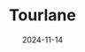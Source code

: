 ---  
layout: startup_page  
title: "Tourlane"  
id: "tourlane.com"  
permalink: "/tourlanetourlane.com11142024/"  
website: "https://www.tourlane.com"  
funding_round: "Series D"  
funding_amount: "€25M"  
investors: "Sequoia Capital, Target Global, Jared Smith, HV Capital"  
about: "Tourlane is an AI-powered travel planning platform that allows users to plan and budget trips, combining flights, accommodations, activities, and tickets. It leverages AI to personalize travel experiences and optimize bookings, offering a blend of technology and human agent support. The platform aims to enhance user experience and maximize revenue through efficient booking processes."  
markets: "Travel, AI, Tourism, Reservations, Leisure, Internet"  
hq: "Berlin, Berlin, Germany"  
founded_year: "2016"  
linkedin: "https://www.linkedin.com/company/tourlane/life"  
twitter: "https://twitter.com/tourlane_dev"  
instagram: ""  
facebook: "https://www.facebook.com/tourlane"  
crunchbase: "https://www.crunchbase.com/organization/tourlane"  
pitchbook: "https://pitchbook.com/profiles/company/171523-27"  

date_display: "14-Nov-2024"  
date: "2024-11-14"

# SEO Optimization  
meta_title: "Tourlane - Series D Funding (€25M)"  
meta_description: "Tourlane, Tourlane is an AI-powered travel planning platform that allows users to plan and budget trips, combining flights, accommodations, activities, and tick..."  
meta_keywords: "Tourlane, Travel, AI, Tourism, Reservations, Leisure, Internet, Series D funding"  
canonical_url: "https://startup.projectstartups.com/tourlanetourlane.com11142024/"  
---